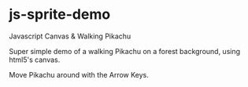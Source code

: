 # js-sprite-demo
Javascript Canvas &amp; Walking Pikachu

Super simple demo of a walking Pikachu on a forest background, using html5's canvas.

Move Pikachu around with the Arrow Keys.
